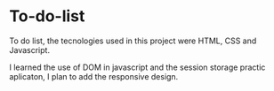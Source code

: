 # To-do-list

To do list, the tecnologies used in this project were HTML, CSS and Javascript.

I learned the use of DOM in javascript and the session storage practic aplicaton, I plan to add the responsive design.
